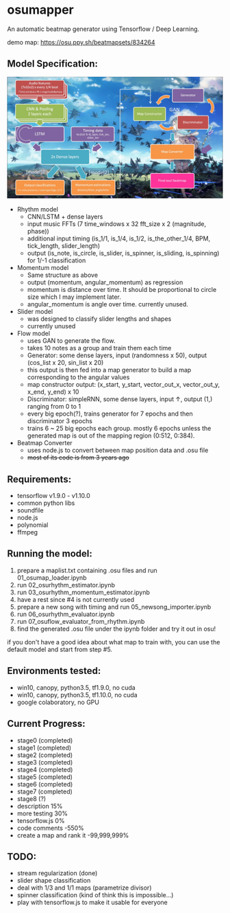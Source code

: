 # osumapper
An automatic beatmap generator using Tensorflow / Deep Learning.

demo map: https://osu.ppy.sh/beatmapsets/834264

## Model Specification:
![Diagram of structure](osunn_structure.jpg)

- Rhythm model
  - CNN/LSTM + dense layers
  - input music FFTs (7 time_windows x 32 fft_size x 2 (magnitude, phase))
  - additional input timing (is_1/1, is_1/4, is_1/2, is_the_other_1/4, BPM, tick_length, slider_length)
  - output (is_note, is_circle, is_slider, is_spinner, is_sliding, is_spinning) for 1/-1 classification
- Momentum model
  - Same structure as above
  - output (momentum, angular_momentum) as regression
  - momentum is distance over time. It should be proportional to circle size which I may implement later.
  - angular_momentum is angle over time. currently unused.
- Slider model
  - was designed to classify slider lengths and shapes
  - currently unused
- Flow model
  - uses GAN to generate the flow.
  - takes 10 notes as a group and train them each time
  - Generator: some dense layers, input (randomness x 50), output (cos_list x 20, sin_list x 20)
  - this output is then fed into a map generator to build a map corresponding to the angular values
  - map constructor output: (x_start, y_start, vector_out_x, vector_out_y, x_end, y_end) x 10
  - Discriminator: simpleRNN, some dense layers, input ↑, output (1,) ranging from 0 to 1
  - every big epoch(?), trains generator for 7 epochs and then discriminator 3 epochs
  - trains 6 ~ 25 big epochs each group. mostly 6 epochs unless the generated map is out of the mapping region (0:512, 0:384).
- Beatmap Converter
  - uses node.js to convert between map position data and .osu file
  - ~~most of its code is from 3 years ago~~

## Requirements:
- tensorflow v1.9.0 - v1.10.0
- common python libs
- soundfile
- node.js
- polynomial
- ffmpeg

## Running the model:
1. prepare a maplist.txt containing .osu files and run 01_osumap_loader.ipynb
2. run 02_osurhythm_estimator.ipynb
3. run 03_osurhythm_momentum_estimator.ipynb
4. have a rest since #4 is not currently used
5. prepare a new song with timing and run 05_newsong_importer.ipynb
6. run 06_osurhythm_evaluator.ipynb
7. run 07_osuflow_evaluator_from_rhythm.ipynb
8. find the generated .osu file under the ipynb folder and try it out in osu!

if you don't have a good idea about what map to train with, you can use the default model and start from step #5.

## Environments tested:
- win10, canopy, python3.5, tf1.9.0, no cuda
- win10, canopy, python3.5, tf1.10.0, no cuda
- google colaboratory, no GPU

## Current Progress:

- stage0 (completed)
- stage1 (completed)
- stage2 (completed)
- stage3 (completed)
- stage4 (completed)
- stage5 (completed)
- stage6 (completed)
- stage7 (completed)
- stage8 (?)
- description 15%
- more testing 30%
- tensorflow.js 0%
- code comments -550%
- create a map and rank it -99,999,999%

## TODO:

- stream regularization (done)
- slider shape classification
- deal with 1/3 and 1/1 maps (parametrize divisor)
- spinner classification (kind of think this is impossible...)
- play with tensorflow.js to make it usable for everyone
